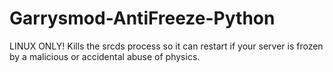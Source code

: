 # Garrysmod-AntiFreeze-Python
LINUX ONLY!
Kills the srcds process so it can restart if your server is frozen by a malicious or accidental abuse of physics.
